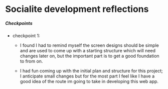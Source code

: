 # Socialite development reflections

##### Checkpoints

* checkpoint 1:
    * I found I had to remind myself the screen designs should be simple and are used to come up with a starting 
    structure which will need changes later on, but the important part is to get a good foundation to from on.
    
    * I had fun coming up with the initial plan and structure for this project; I anticipate small changes but for the 
    most part I feel like I have a good idea of the route im going to take in developing this web app.
